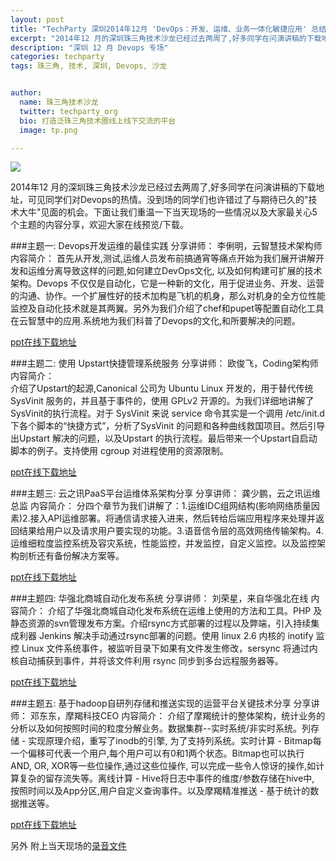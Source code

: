 ```yaml
---
layout: post
title: "TechParty 深圳2014年12月 'DevOps：开发、运维、业务一体化敏捷应用' 总结"
excerpt: "2014年12 月的深圳珠三角技术沙龙已经过去两周了,好多同学在问演讲稿的下载地址，可见同学们对Devops的热情。没到场的同学们也许错过了与期待已久的"技术大牛"见面的机会。下面让我们重温一下当天现场的一些情况以及大家最关心5个主题的内容分享，欢迎大家在线预览/下载。"
description: "深圳 12 月 Devops 专场"
categories: techparty
tags: 珠三角, 技术, 深圳, Devops, 沙龙


author:
  name: 珠三角技术沙龙
  twitter: techparty_org
  bio: 打造泛珠三角技术圈线上线下交流的平台
  image: tp.png

---
```

![](http://ww4.sinaimg.cn/large/8a6d546cgw1enxlv5pjxcj20sg0hj43c.jpg)


2014年12 月的深圳珠三角技术沙龙已经过去两周了,好多同学在问演讲稿的下载地址，可见同学们对Devops的热情。没到场的同学们也许错过了与期待已久的"技术大牛"见面的机会。下面让我们重温一下当天现场的一些情况以及大家最关心5个主题的内容分享，欢迎大家在线预览/下载。

###主题一: Devops开发运维的最佳实践
分享讲师： 李俐明，云智慧技术架构师
内容简介： 
      首先从开发,测试,运维人员发布前搞通宵等痛点开始为我们展开讲解开发和运维分离导致这样的问题,如何建立DevOps文化, 以及如何构建可扩展的技术架构。Devops 不仅仅是自动化，它是一种新的文化，用于促进业务、开发、运营的沟通、协作。一个扩展性好的技术加构是飞机的机身，那么对机身的全方位性能监控及自动化技术就是其两翼。另外为我们介绍了chef和pupet等配置自动化工具在云智慧中的应用.系统地为我们科普了Devops的文化,和所要解决的问题。

[ppt在线下载地址](http://www.jianggaowang.com/slides/54)

###主题二: 使用 Upstart快捷管理系统服务
分享讲师： 欧俊飞，Coding架构师
内容简介：    
       介绍了Upstart的起源,Canonical 公司为 Ubuntu Linux 开发的，用于替代传统 SysVinit 服务的，并且基于事件的，使用 GPLv2 开源的。为我们详细地讲解了SysVinit的执行流程。对于 SysVinit 来说 service 命令其实是一个调用 /etc/init.d 下各个脚本的“快捷方式”，分析了SysVinit 的问题和各种曲线救国项目。然后引导出Upstart 解决的问题，以及Upstart 的执行流程。最后带来一个Upstart自启动脚本的例子。支持使用 cgroup 对进程使用的资源限制。
       
[ppt在线下载地址](http://www.jianggaowang.com/slides/55)

###主题三: 云之讯PaaS平台运维体系架构分享
分享讲师： 龚少鹏，云之讯运维总监
内容简介：
       分四个章节为我们讲解了：1.运维IDC组网结构(影响网络质量因素)2.接入API运维部署。将通信请求接入进来，然后转给后端应用程序来处理并返回结果给用户以及请求用户要实现的功能。3.语音信令层的高效网络传输架构。4.运维细粒度监控系统及容灾系统，性能监控，并发监控，自定义监控。以及监控架构剖析还有备份解决方案等。

[ppt在线下载地址](http://www.jianggaowang.com/slides/56)

###主题四: 华强北商城自动化发布系统
分享讲师： 刘荣星，来自华强北在线
内容简介：
       介绍了华强北商城自动化发布系统在运维上使用的方法和工具。PHP 及静态资源的svn管理发布方案。介绍rsync方式部署的过程以及弊端，引入持续集成利器 Jenkins 解决手动通过rsync部署的问题。使用 linux  2.6 内核的 inotify 监控 Linux 文件系统事件，被监听目录下如果有文件发生修改，sersync 将通过内核自动捕获到事件，并将该文件利用 rsync 同步到多台远程服务器等。
       
[ppt在线下载地址](http://www.jianggaowang.com/slides/57)

###主题五: 基于hadoop自研列存储和推送实现的运营平台关键技术分享
分享讲师： 邓东东，摩羯科技CEO
内容简介：
       介绍了摩羯统计的整体架构，统计业务的分析以及如何按照时间的粒度分解业务。数据集群--实时系统/非实时系统。列存储 - 实现原理介绍，重写了inodb的引擎, 为了支持列系统。实时计算 - Bitmap每一个偏移可代表一个用户,每个用户可以有0和1两个状态。Bitmap也可以执行AND, OR, XOR等一些位操作,通过这些位操作, 可以完成一些令人惊讶的操作,如计算复杂的留存流失等。离线计算 - Hive将日志中事件的维度/参数存储在hive中, 按照时间以及App分区,用户自定义查询事件。以及摩羯精准推送 - 基于统计的数据推送等。
       
[ppt在线下载地址](http://www.jianggaowang.com/slides/58)

另外 附上当天现场的[录音文件](http://pan.baidu.com/s/1i3zhtU9)